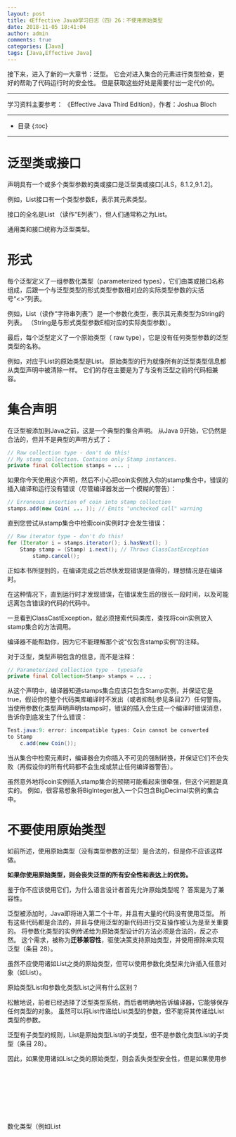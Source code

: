 ```yaml
---
layout: post
title: 《Effective Java》学习日志（四）26：不使用原始类型
date: 2018-11-05 18:41:04
author: admin
comments: true
categories: [Java]
tags: [Java,Effective Java]
---
```


接下来，进入了新的一大章节：泛型。 它会对进入集合的元素进行类型检查，更好的帮助了代码运行时的安全性。
但是获取这些好处是需要付出一定代价的。

<!-- more -->

---

学习资料主要参考： 《Effective Java Third Edition》，作者：Joshua Bloch

---




* 目录
{:toc}

---

# 泛型类或接口

声明具有一个或多个类型参数的类或接口是泛型类或接口[JLS，8.1.2,9.1.2]。 

例如，List接口有一个类型参数E，表示其元素类型。 

接口的全名是List <E>（读作“E列表”），但人们通常称之为List。 

通用类和接口统称为泛型类型。

# 形式

每个泛型定义了一组参数化类型（parameterized types），它们由类或接口名称组成，后跟一个与泛型类型的形式类型参数相对应的实际类型参数的尖括号“<>”列表。 

例如，List<String>（读作“字符串列表”）是一个参数化类型，表示其元素类型为String的列表。 （String是与形式类型参数E相对应的实际类型参数）。

最后，每个泛型定义了一个原始类型（ raw type），它是没有任何类型参数的泛型类型的名称。

例如，对应于List<E>的原始类型是List。 原始类型的行为就像所有的泛型类型信息都从类型声明中被清除一样。 它们的存在主要是为了与没有泛型之前的代码相兼容。

# 集合声明

在泛型被添加到Java之前，这是一个典型的集合声明。 从Java 9开始，它仍然是合法的，但并不是典型的声明方式了：

```java
// Raw collection type - don't do this!
// My stamp collection. Contains only Stamp instances.
private final Collection stamps = ... ;
```

如果你今天使用这个声明，然后不小心把coin实例放入你的stamp集合中，错误的插入编译和运行没有错误（尽管编译器发出一个模糊的警告）：

```java
// Erroneous insertion of coin into stamp collection
stamps.add(new Coin( ... )); // Emits "unchecked call" warning
```

直到您尝试从stamp集合中检索coin实例时才会发生错误：

```java
// Raw iterator type - don't do this!
for (Iterator i = stamps.iterator(); i.hasNext(); )
    Stamp stamp = (Stamp) i.next(); // Throws ClassCastException
        stamp.cancel();
```

正如本书所提到的，在编译完成之后尽快发现错误是值得的，理想情况是在编译时。 

在这种情况下，直到运行时才发现错误，在错误发生后的很长一段时间，以及可能远离包含错误的代码的代码中。 

一旦看到ClassCastException，就必须搜索代码类库，查找将coin实例放入stamp集合的方法调用。 

编译器不能帮助你，因为它不能理解那个说“仅包含stamp实例”的注释。

对于泛型，类型声明包含的信息，而不是注释：

```java
// Parameterized collection type - typesafe
private final Collection<Stamp> stamps = ... ;
```

从这个声明中，编译器知道stamps集合应该只包含Stamp实例，并保证它是true，假设你的整个代码类库编译时不发出（或者抑制;参见条目27）任何警告。 
当使用参数化类型声明声明stamps时，错误的插入会生成一个编译时错误消息，告诉你到底发生了什么错误：

```java
Test.java:9: error: incompatible types: Coin cannot be converted
to Stamp
    c.add(new Coin());
```

当从集合中检索元素时，编译器会为你插入不可见的强制转换，并保证它们不会失败（再假设你的所有代码都不会生成或禁止任何编译器警告）。 

虽然意外地将coin实例插入stamp集合的预期可能看起来很牵强，但这个问题是真实的。 
例如，很容易想象将BigInteger放入一个只包含BigDecimal实例的集合中。

# 不要使用原始类型

如前所述，使用原始类型（没有类型参数的泛型）是合法的，但是你不应该这样做。 

**如果你使用原始类型，则会丧失泛型的所有安全性和表达上的优势。** 

鉴于你不应该使用它们，为什么语言设计者首先允许原始类型呢？ 答案是为了兼容性。 

泛型被添加时，Java即将进入第二个十年，并且有大量的代码没有使用泛型。 
所有这些代码都是合法的，并且与使用泛型的新代码进行交互操作被认为是至关重要的。 
将参数化类型的实例传递给为原始类型设计的方法必须是合法的，反之亦然。 
这个需求，被称为**迁移兼容性**，驱使决策支持原始类型，并使用擦除来实现泛型（条目 28）。

虽然不应使用诸如List之类的原始类型，但可以使用参数化类型来允许插入任意对象（如List<Object>）。 

原始类型List和参数化类型List<Object>之间有什么区别？ 

松散地说，前者已经选择了泛型类型系统，而后者明确地告诉编译器，它能够保存任何类型的对象。 
虽然可以将List<String>传递给List类型的参数，但不能将其传递给List<Object>类型的参数。 

泛型有子类型的规则，List<String>是原始类型List的子类型，但不是参数化类型List<Object>的子类型（条目 28）。 

因此，如果使用诸如List之类的原始类型，则会丢失类型安全性，但是如果使用参数化类型（例如List <Object>）则不会。

为了具体说明，请考虑以下程序：

```java
// Fails at runtime - unsafeAdd method uses a raw type (List)!
public static void main(String[] args) {
    List<String> strings = new ArrayList<>();
    unsafeAdd(strings, Integer.valueOf(42));
    String s = strings.get(0); // Has compiler-generated cast
}

private static void unsafeAdd(List list, Object o) {
    list.add(o);
}
```

此程序可以编译，它使用原始类型列表，但会收到警告：

```java
Test.java:10: warning: [unchecked] unchecked call to add(E) as a
member of the raw type List
    list.add(o);
```

实际上，如果运行该程序，则当程序尝试调用strings.get(0)的结果（一个Integer）转换为一个String时，会得到ClassCastException异常。 
这是一个编译器生成的强制转换，因此通常会保证成功，但在这种情况下，我们忽略了编译器警告并付出了代价。

如果用unsafeAdd声明中的参数化类型List <Object>替换原始类型List，并尝试重新编译该程序，则会发现它不再编译，而是发出错误消息：

```java
Test.java:5: error: incompatible types: List<String> cannot be
converted to List<Object>
    unsafeAdd(strings, Integer.valueOf(42));
```

你可能会试图使用原始类型来处理元素类型未知且无关紧要的集合。 例如，假设你想编写一个方法，它需要两个集合并返回它们共同拥有的元素的数量。 如果是泛型新手，那么您可以这样写：

```java
// Use of raw type for unknown element type - don't do this!
static int numElementsInCommon(Set s1, Set s2) {
    int result = 0;
    for (Object o1 : s1)
        if (s2.contains(o1))
            result++;
    return result;
}
```

这种方法可以工作，但它使用原始类型，这是危险的。 

安全替代方式是使用**无限制通配符类型**（unbounded wildcard types）。 
如果要使用泛型类型，但不知道或关心实际类型参数是什么，则可以使用问号来代替。 
例如，泛型类型Set<E>的无限制通配符类型是Set <?>（读取“某种类型的集合”）。 
它是最通用的参数化的Set类型，能够保持任何集合。 

下面是numElementsInCommon方法使用无限制通配符类型声明的情况：

```java
// Uses unbounded wildcard type - typesafe and flexible
static int numElementsInCommon(Set<?> s1, Set<?> s2) { ... }
```

无限制通配符Set <?>与原始类型Set之间有什么区别？ 问号真的给你放任何东西吗？ 

这不是要点，但通配符类型是安全的，原始类型不是。 
你可以将任何元素放入具有原始类型的集合中，轻易破坏集合的类型不变性（如第119页上的unsafeAdd方法所示）; **你不能把任何元素（除null之外）放入一个Collection <?>中**。 

试图这样做会产生一个像这样的编译时错误消息：

```java
WildCard.java:13: error: incompatible types: String cannot be
converted to CAP#1
    c.add("verboten");
          ^
  where CAP#1 is a fresh type-variable:
    CAP#1 extends Object from capture of ?
```

不可否认的是，这个错误信息留下了一些需要的东西，但是编译器已经完成了它的工作，不管它的元素类型是什么，都不会破坏集合的类型不变性。 
你不仅可以将任何元素（除null以外）放入一个Collection <?>中，但是不能保证你所得到的对象的类型。 

如果这些限制是不可接受的，可以使用泛型方法（条目 30）或有限制配符类型（条目 31）。

对于不应该使用原始类型的规则，有一些小例外。 
**你必须在类字面值（class literals）中使用原始类型**。 
规范中不允许使用参数化类型（尽管它允许数组类型和基本类型）[JLS，15.8.2]。 

换句话说，List.class , String[].class 和 int.class 都是合法的，但 List<String>.class 和 List<?>.class不是合法的。

规则的第二个例外涉及instanceof操作符。 

因为泛型类型信息在运行时被删除，所以在无限制通配符类型以外的参数化类型上使用instanceof运算符是非法的。 
使用无限制通配符类型代替原始类型不会以任何方式影响instanceof运算符的行为。 
在这种情况下，尖括号和问号就显得多余。 

以下是使用泛型类型的instanceof运算符的首选方法：

```java
// Legitimate use of raw type - instanceof operator
if (o instanceof Set) {       // Raw type
    Set<?> s = (Set<?>) o;    // Wildcard type
    ...
}
```

请注意，一旦确定o对象是一个Set，则必须将其转换为通配符Set <?>，而不是原始类型Set。 
这是一个强制转换，所以不会导致编译器警告。

总之，使用原始类型可能导致运行时异常，所以不要使用它们。 
它们仅用于与泛型引入之前的传统代码的兼容性和互操作性。 

作为一个快速回顾，Set<Object>是一个参数化类型，表示一个可以包含任何类型对象的集合，Set<?>是一个通配符类型，表示一个只能包含某些未知类型对象的集合，Set是一个原始类型，它不在泛型类型系统之列。 
前两个类型是安全的，最后一个不是。

